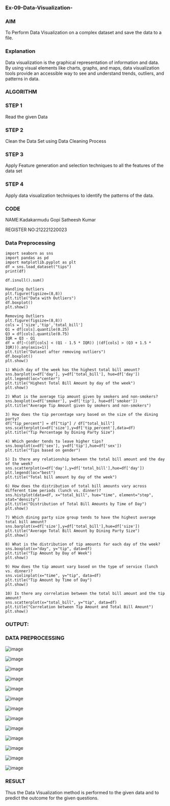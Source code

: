 ### Ex-09-Data-Visualization-

### AIM

To Perform Data Visualization on a complex dataset and save the data to a file.

### Explanation

Data visualization is the graphical representation of information and data. By using visual elements like charts, graphs, and maps, data visualization tools provide an accessible way to see and understand trends, outliers, and patterns in data.

### ALGORITHM

### STEP 1

Read the given Data

### STEP 2

Clean the Data Set using Data Cleaning Process

### STEP 3

Apply Feature generation and selection techniques to all the features of the data set

### STEP 4

Apply data visualization techniques to identify the patterns of the data.

### CODE

NAME:Kadakarmudu Gopi Satheesh Kumar

REGISTER NO:212221220023

### Data Preprocessing
```
import seaborn as sns
import pandas as pd
import matplotlib.pyplot as plt
df = sns.load_dataset("tips")
print(df)

df.isnull().sum()

Handling Outliers
plt.figure(figsize=(8,8))
plt.title("Data with Outliers")
df.boxplot()
plt.show()

Removing Outliers
plt.figure(figsize=(8,8))
cols = ['size','tip','total_bill']
Q1 = df[cols].quantile(0.25)
Q3 = df[cols].quantile(0.75)
IQR = Q3 - Q1
df = df[~((df[cols] < (Q1 - 1.5 * IQR)) |(df[cols] > (Q3 + 1.5 * IQR))).any(axis=1)]
plt.title("Dataset after removing outliers")
df.boxplot()
plt.show()

1) Which day of the week has the highest total bill amount?
sns.barplot(x=df['day'], y=df['total_bill'], hue=df['day'])
plt.legend(loc="center")
plt.title("Highest Total Bill Amount by day of the week")
plt.show()

2) What is the average tip amount given by smokers and non-smokers?
sns.boxplot(x=df['smoker'], y=df['tip'], hue=df['smoker'])
plt.title("Average Tip Amount given by smokers and non-smokers")

3) How does the tip percentage vary based on the size of the dining party?
df["tip_percent"] = df["tip"] / df["total_bill"]
sns.scatterplot(x=df['size'],y=df['tip_percent'],data=df)
plt.title("Tip Percentage by Dining Party Size")

4) Which gender tends to leave higher tips?
sns.boxplot(x=df['sex'], y=df['tip'],hue=df['sex'])
plt.title("Tips based on gender")

5) Is there any relationship between the total bill amount and the day of the week?
sns.scatterplot(x=df['day'],y=df['total_bill'],hue=df['day'])
plt.legend(loc="best")
plt.title("Total bill amount by day of the week")

6) How does the distribution of total bill amounts vary across different time periods (lunch vs. dinner)?
sns.histplot(data=df, x="total_bill", hue="time", element="step", stat="density")
plt.title("Distribution of Total Bill Amounts by Time of Day")
plt.show()

7) Which dining party size group tends to have the highest average total bill amount?
sns.barplot(x=df['size'],y=df['total_bill'],hue=df['size'])
plt.title("Average Total Bill Amount by Dining Party Size")
plt.show()

8) What is the distribution of tip amounts for each day of the week?
sns.boxplot(x="day", y="tip", data=df)
plt.title("Tip Amount by Day of Week")
plt.show()

9) How does the tip amount vary based on the type of service (lunch vs. dinner)?
sns.violinplot(x="time", y="tip", data=df)
plt.title("Tip Amount by Time of Day")
plt.show()

10) Is there any correlation between the total bill amount and the tip amount?
sns.scatterplot(x="total_bill", y="tip", data=df)
plt.title("Correlation between Tip Amount and Total Bill Amount")
plt.show()
```

### OUTPUT:

### DATA PREPROCESSING

![image](https://github.com/Anandanaruvi/Ex-08-Data-Visualization_1/assets/120443233/ce874f7f-97c8-4b7c-9fb9-1e8cef510221)

![image](https://github.com/Anandanaruvi/Ex-08-Data-Visualization_1/assets/120443233/ed0c1171-06c4-4c69-bd86-0783d59cc439)

![image](https://github.com/Anandanaruvi/Ex-08-Data-Visualization_1/assets/120443233/24a19229-27e4-4069-85c8-98d7384fab95)

![image](https://github.com/Anandanaruvi/Ex-08-Data-Visualization_1/assets/120443233/d498c9e7-cae2-48ec-9af5-d84599b80b74)

![image](https://github.com/Anandanaruvi/Ex-08-Data-Visualization_1/assets/120443233/87ac16e7-b87a-42df-91b2-19cf66559a73) 

![image](https://github.com/Anandanaruvi/Ex-08-Data-Visualization_1/assets/120443233/7676060b-415d-4abc-b89c-b5be60465f94)

![image](https://github.com/Anandanaruvi/Ex-08-Data-Visualization_1/assets/120443233/40bb415b-97f7-4e17-93da-f564d2b822db)

![image](https://github.com/Anandanaruvi/Ex-08-Data-Visualization_1/assets/120443233/a0ae7625-4189-40ce-97c9-d4157564ff1b)

![image](https://github.com/Anandanaruvi/Ex-08-Data-Visualization_1/assets/120443233/115370dc-f29b-48e4-944e-e7c4169baad0)

![image](https://github.com/Anandanaruvi/Ex-08-Data-Visualization_1/assets/120443233/a18b8b25-06bb-4591-96b6-1f9a9508b5de)

![image](https://github.com/Anandanaruvi/Ex-08-Data-Visualization_1/assets/120443233/82dfb164-67f9-4bbc-b631-e31eed3f3896)

![image](https://github.com/Anandanaruvi/Ex-08-Data-Visualization_1/assets/120443233/ea33e316-d2c6-4278-ae30-9d7ce5a5d197)

![image](https://github.com/Anandanaruvi/Ex-08-Data-Visualization_1/assets/120443233/4e0cc893-ee7a-4c61-901a-03631974a07d)

### RESULT

Thus the Data Visualization method is performed to the given data and to predict the outcome for the given questions. 
